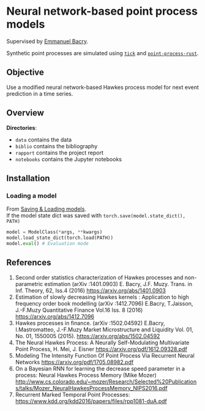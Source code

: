 # Neural network-based point process models

Supervised by [Emmanuel Bacry](mailto:emmanuel.bacry@polytechnique.fr).

Synthetic point processes are simulated using [`tick`](https://github.com/X-DataInitiative/tick)
and [`point-process-rust`](https://github.com/ManifoldFR/point-process-rust).

## Objective

Use a modified neural network-based Hawkes process model for next event prediction in a time series.

## Overview

**Directories**:

* `data` contains the data
* `biblio` contains the bibliography
* `rapport` contains the project report
* `notebooks` contains the Jupyter notebooks

## Installation

### Loading a model

From [Saving & Loading models](https://pytorch.org/tutorials/beginner/saving_loading_models.html).  
If the model state dict was saved with `torch.save(model.state_dict(), PATH)`


```python
model = ModelClass(*args, **kwargs)
model.load_state_dict(torch.load(PATH))
model.eval() # Evaluation mode
```

## References

1. Second order statistics characterization of Hawkes processes and non-parametric estimation (arXiv :1401.0903) E. Bacry, J.F. Muzy. Trans. in Inf. Theory, 62, Iss.4 (2016) https://arxiv.org/abs/1401.0903
2. Estimation of slowly decreasing Hawkes kernels : Application to high frequency order book modelling (arXiv :1412.7096) E.Bacry, T.Jaisson, J.-F.Muzy Quantitative Finance Vol.16 Iss. 8 (2016)  <https://arxiv.org/abs/1412.7096>
3. Hawkes processes in finance. (arXiv :1502.04592) E.Bacry, I.Mastromatteo, J.-F.Muzy Market Microstructure and Liquidity Vol. 01, No. 01, 1550005 (2015).  https://arxiv.org/abs/1502.04592
4. The Neural Hawkes Process: A Neurally Self-Modulating Multivariate Point Process, H. Mei, J. Eisner  <https://arxiv.org/pdf/1612.09328.pdf>
5. Modeling The Intensity Function Of Point Process Via Recurrent Neural Networks <https://arxiv.org/pdf/1705.08982.pdf>
6. On a Bayesian RNN for learning the decrease speed parameter in a process: Neural Hawkes Process Memory (Mike Mozer)  <http://www.cs.colorado.edu/~mozer/Research/Selected%20Publications/talks/Mozer_NeuralHawkesProcessMemory_NIPS2016.pdf>
7. Recurrent Marked Temporal Point Processes:
<https://www.kdd.org/kdd2016/papers/files/rpp1081-duA.pdf>

